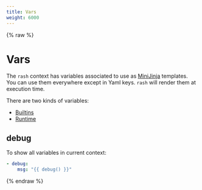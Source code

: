 ```yaml
---
title: Vars
weight: 6000
---
```


{% raw %}
# Vars <!-- omit in toc -->

The `rash` context has variables associated to use as [MiniJinja](https://docs.rs/minijinja/) templates.
You can use them everywhere except in Yaml keys. `rash` will render them at execution time.

There are two kinds of variables:

- [Builtins](builtins.md)
- [Runtime](runtime.md)

## debug

To show all variables in current context:

```yaml
- debug:
    msg: "{{ debug() }}"
```
{% endraw %}